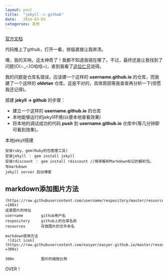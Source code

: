 ```yaml
---
layout: post
title:  "jekyll -> github"
date:   2016-03-03
categories: 其他
---
```


[官方文档](http://jekyll.bootcss.com/docs/home/)

代码推上了github，打开一看，排版直接让我奔溃。

噢，我的天呐，这太神奇了！我都不知道我错在哪了。不过，最终还是让我找到了问题(O(∩_∩)O哈哈~)，直到我看了[这位仁兄](http://brianway.github.io/2016/01/07/build-blog-with-jekyll-and-github/)说得。

我的问题是仓库名错误，应该建一个这样的 **username.github.io** 的仓库，而我建了一个这样的 **oldetan** 仓库。这是不对的，具体原因等我查查再分析一下(但愿我还记得)。

搭建 **jekyll -> github** 的步骤：

* 建立一个这样的 **username.github.io** 的仓库
* 本地能够运行的jekyll环境(以便本地查看效果)
* 将本地的调试成功的代码 ***push*** 到 **username.github.io** 仓库中(等几分钟即可看到效果)。

本地jekyll搭建

```
安装ruby、gem(Ruby的包管理工具)
安装jekyll ： gem install jekyll
安装rdiscount ： gem install rdiscount //用来解析Markdown标记的解析包。
写markdown
jekyll server 启动博客

```

## markdown添加图片方法

```
(https://raw.githubusercontent.com/username/respository/master/resources/Dict.png =100x)
这是图片的地址
username 		github用户名
respository  	github上的仓库名称
resources		存放图片的文件夹名

markdown使用方法
 ![dict icon](https://raw.githubusercontent.com/easyer/easyer.github.io/master/resources/Dict.png =300x)

300x 			图片的缩放比例
```

OVER！
